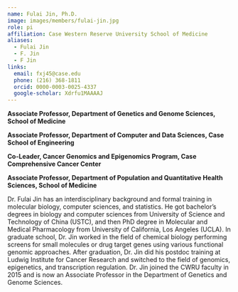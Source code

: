 ```yaml
---
name: Fulai Jin, Ph.D.
image: images/members/fulai-jin.jpg
role: pi
affiliation: Case Western Reserve University School of Medicine
aliases:
  - Fulai Jin
  - F. Jin
  - F Jin
links:
  email: fxj45@case.edu
  phone: (216) 368-1811
  orcid: 0000-0003-0025-4337
  google-scholar: Xdrfu1MAAAAJ
---
```


**Associate Professor, Department of Genetics and Genome Sciences, School of Medicine**

**Associate Professor, Department of Computer and Data Sciences, Case School of Engineering**

**Co-Leader, Cancer Genomics and Epigenomics Program, Case Comprehensive Cancer Center**

**Associate Professor, Department of Population and Quantitative Health Sciences, School of Medicine**

Dr. Fulai Jin has an interdisciplinary background and formal training in molecular biology, computer sciences, and statistics. He got bachelor’s degrees in biology and computer sciences from University of Science and Technology of China (USTC), and then PhD degree in Molecular and Medical Pharmacology from University of California, Los Angeles (UCLA). In graduate school, Dr. Jin worked in the field of chemical biology performing screens for small molecules or drug target genes using various functional genomic approaches. After graduation, Dr. Jin did his postdoc training at Ludwig Institute for Cancer Research and switched to the field of genomics, epigenetics, and transcription regulation. Dr. Jin joined the CWRU faculty in 2015 and is now an Associate Professor in the Department of Genetics and Genome Sciences.
